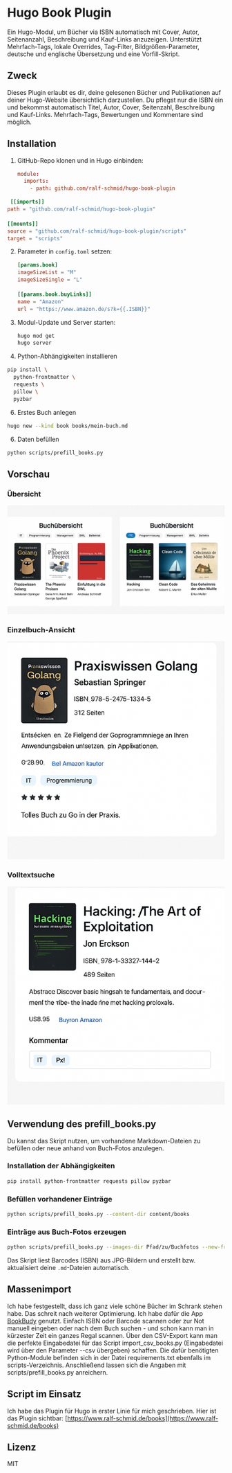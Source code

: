 # Hugo Book Plugin

Ein Hugo-Modul, um Bücher via ISBN automatisch mit Cover, Autor, Seitenanzahl, Beschreibung und Kauf-Links anzuzeigen. Unterstützt Mehrfach-Tags, lokale Overrides, Tag-Filter, Bildgrößen-Parameter, deutsche und englische Übersetzung und eine Vorfill-Skript.

## Zweck

Dieses Plugin erlaubt es dir, deine gelesenen Bücher und Publikationen auf deiner Hugo-Website übersichtlich darzustellen. Du pflegst nur die ISBN ein und bekommst automatisch Titel, Autor, Cover, Seitenzahl, Beschreibung und Kauf-Links. Mehrfach-Tags, Bewertungen und Kommentare sind möglich.

## Installation

1. GitHub-Repo klonen und in Hugo einbinden:
   ```toml
   module:
     imports:
       - path: github.com/ralf-schmid/hugo-book-plugin
   ```

  ```toml
   [[imports]]
path = "github.com/ralf-schmid/hugo-book-plugin"

[[mounts]]
source = "github.com/ralf-schmid/hugo-book-plugin/scripts"
target = "scripts"
```
   
2. Parameter in `config.toml` setzen:
   ```toml
   [params.book]
   imageSizeList = "M"
   imageSizeSingle = "L"

   [[params.book.buyLinks]]
   name = "Amazon"
   url = "https://www.amazon.de/s?k={{.ISBN}}"
   ```
3. Modul-Update und Server starten:
   ```bash
   hugo mod get
   hugo server
   ```

4. Python-Abhängigkeiten installieren
```bash
pip install \
  python-frontmatter \
  requests \
  pillow \
  pyzbar
```

6. Erstes Buch anlegen
```bash
hugo new --kind book books/mein-buch.md
```

6. Daten befüllen
```bash
python scripts/prefill_books.py
```

## Vorschau

### Übersicht
![Übersicht](assets/previews/overview.png)

### Einzelbuch-Ansicht
![Einzelbuch](assets/previews/single.png)

### Volltextsuche
![Suche](assets/previews/search.png)

## Verwendung des prefill_books.py

Du kannst das Skript nutzen, um vorhandene Markdown-Dateien zu befüllen oder neue anhand von Buch-Fotos anzulegen.

### Installation der Abhängigkeiten
```bash
pip install python-frontmatter requests pillow pyzbar
```

### Befüllen vorhandener Einträge
```bash
python scripts/prefill_books.py --content-dir content/books
```

### Einträge aus Buch-Fotos erzeugen
```bash
python scripts/prefill_books.py --images-dir Pfad/zu/Buchfotos --new-from-images
```

Das Skript liest Barcodes (ISBN) aus JPG-Bildern und erstellt bzw. aktualisiert deine `.md`-Dateien automatisch.

## Massenimport
Ich habe festgestellt, dass ich ganz viele schöne Bücher im Schrank stehen habe. Das schreit nach weiterer Optimierung. Ich habe dafür die App [BookBudy](https://apps.apple.com/de/app/bookbuddy-pro-meine-b%C3%BCcher/id395149950) genutzt. Einfach ISBN oder Barcode scannen oder zur Not manuell eingeben oder nach dem Buch suchen - und schon kann man in kürzester Zeit ein ganzes Regal scannen. Über den CSV-Export kann man die perfekte Eingabedatei für das Script import_csv_books.py (Eingabedatei wird über den Parameter --csv übergeben) schaffen. Die dafür benötigten Python-Module befinden sich in der Datei requirements.txt ebenfalls im scripts-Verzeichnis. Anschließend lassen sich die Angaben mit scripts/prefill_books.py anreichern.

## Script im Einsatz
Ich habe das Plugin für Hugo in erster Linie für mich geschrieben. Hier ist das Plugin sichtbar: [https://www.ralf-schmid.de/books](https://www.ralf-schmid.de/books)

## Lizenz

MIT
